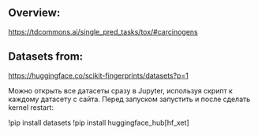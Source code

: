  ## **Overview**:

https://tdcommons.ai/single_pred_tasks/tox/#carcinogens

## **Datasets from**: 

https://huggingface.co/scikit-fingerprints/datasets?p=1

Можно открыть все датасеты сразу в Jupyter, используя скрипт к каждому датасету с сайта. Перед запуском запустить и после сделать kernel restart:

!pip install datasets
!pip install huggingface_hub[hf_xet]

